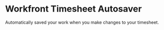 # Workfront Timesheet Autosaver


Automatically saved your work when you make changes to your timesheet.